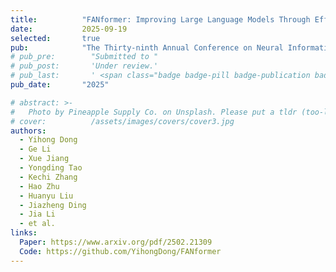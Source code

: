 ```yaml
---
title:          "FANformer: Improving Large Language Models Through Effective Periodicity Modeling"
date:           2025-09-19
selected:       true
pub:            "The Thirty-ninth Annual Conference on Neural Information Processing Systems (NeurIPS 2025)"
# pub_pre:        "Submitted to "
# pub_post:       'Under review.'
# pub_last:       ' <span class="badge badge-pill badge-publication badge-success">CCF-A, Poster</span>'
pub_date:       "2025"

# abstract: >-
#   Photo by Pineapple Supply Co. on Unsplash. Please put a tldr (too-long-didnt-read, 1~2 sentences) of your publication here. It is not recommended to put the actual abstract here because it is usually too long to fit in. $\LaTeX$ is supported. $a=b+c$.
# cover:          /assets/images/covers/cover3.jpg
authors:
  - Yihong Dong
  - Ge Li
  - Xue Jiang
  - Yongding Tao
  - Kechi Zhang
  - Hao Zhu
  - Huanyu Liu
  - Jiazheng Ding
  - Jia Li
  - et al.
links:
  Paper: https://www.arxiv.org/pdf/2502.21309
  Code: https://github.com/YihongDong/FANformer
---
```

